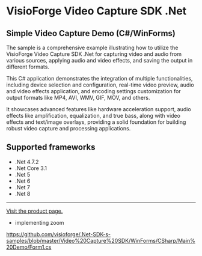 ﻿# VisioForge Video Capture SDK .Net

## Simple Video Capture Demo (C#/WinForms)

The sample is a comprehensive example illustrating how to utilize the VisioForge Video Capture SDK .Net for capturing video and audio from various sources, applying audio and video effects, and saving the output in different formats.

This C# application demonstrates the integration of multiple functionalities, including device selection and configuration, real-time video preview, audio and video effects application, and encoding settings customization for output formats like MP4, AVI, WMV, GIF, MOV, and others.

It showcases advanced features like hardware acceleration support, audio effects like amplification, equalization, and true bass, along with video effects and text/image overlays, providing a solid foundation for building robust video capture and processing applications.

## Supported frameworks

* .Net 4.7.2
* .Net Core 3.1
* .Net 5
* .Net 6
* .Net 7
* .Net 8

---

[Visit the product page.](https://www.visioforge.com/video-capture-sdk-net)


- implementing zoom

https://github.com/visioforge/.Net-SDK-s-samples/blob/master/Video%20Capture%20SDK/WinForms/CSharp/Main%20Demo/Form1.cs


